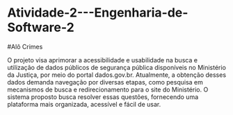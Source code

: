 # Atividade-2---Engenharia-de-Software-2

#Alô Crimes

O projeto visa aprimorar a acessibilidade e usabilidade na busca e utilização de
dados públicos de segurança pública disponíveis no Ministério da Justiça, por meio
do portal dados.gov.br. Atualmente, a obtenção desses dados demanda navegação
por diversas etapas, como pesquisa em mecanismos de busca e redirecionamento
para o site do Ministério. O sistema proposto busca resolver essas questões,
fornecendo uma plataforma mais organizada, acessível e fácil de usar.
